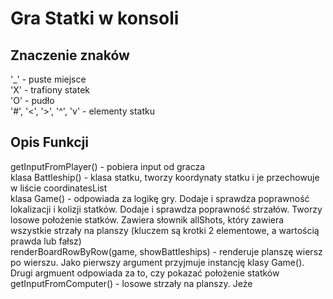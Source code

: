 # Gra Statki w konsoli

## Znaczenie znaków
'_' - puste miejsce  
'X' - trafiony statek  
'O' - pudło  
'#', '<', '>', '^', 'v' - elementy statku  

## Opis Funkcji

getInputFromPlayer() - pobiera input od gracza  
klasa Battleship() - klasa statku, tworzy koordynaty statku i je przechowuje w liście coordinatesList  
klasa Game() - odpowiada za logikę gry. Dodaje i sprawdza poprawność lokalizacji i kolizji statków. Dodaje i sprawdza poprawność strzałów. Tworzy losowe położenie statków. Zawiera słownik allShots, który zawiera wszystkie strzały na planszy (kluczem są krotki 2 elementowe, a wartością prawda lub fałsz)  
renderBoardRowByRow(game, showBattleships) - renderuje planszę wiersz po wierszu. Jako pierwszy argument przyjmuje instancję klasy Game(). Drugi argmuent odpowiada za to, czy pokazać położenie statków  
getInputFromComputer() - losowe strzały na planszy. Jeże
